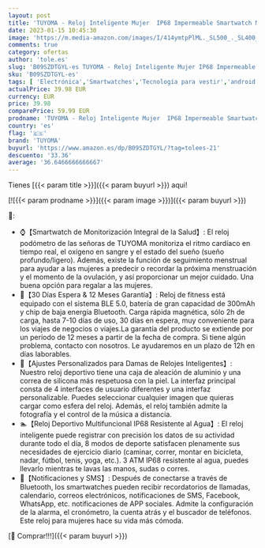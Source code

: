 ```yaml
---
layout: post
title: 'TUYOMA - Reloj Inteligente Mujer  IP68 Impermeable Smartwatch Mujer  1 3" Pantalla Táctil Reloj Deportivo Mujer  con Oxímetro  DIY Esfera Reloj  Monitor Sueño  Podómetro  Pulsómetro para Android iOS'
date: 2023-01-15 10:45:30
image: 'https://m.media-amazon.com/images/I/414ymtpPlML._SL500_._SL400_.jpg'
comments: true
category: ofertas
author: 'tole.es'
slug: 'B09SZDTGYL-es TUYOMA - Reloj Inteligente Mujer IP68 Impermeable...'
sku: 'B09SZDTGYL-es'
tags: [ 'Electrónica','Smartwatches','Tecnología para vestir','android','tuyoma','🇪🇸', ]
actualPrice: 39.98 EUR
currency: EUR
price: 39.98
comparePrice: 59.99 EUR
prodname: 'TUYOMA - Reloj Inteligente Mujer  IP68 Impermeable Smartwatch Mujer  1 3" Pantalla Táctil Reloj Deportivo Mujer  con Oxímetro  DIY Esfera Reloj  Monitor Sueño  Podómetro  Pulsómetro para Android iOS'
country: 'es'
flag: '🇪🇸'
brand: 'TUYOMA'
buyurl: 'https://www.amazon.es/dp/B09SZDTGYL/?tag=tolees-21'
descuento: '33.36'
average: '36.6466666666667'
---
```


Tienes [{{< param title >}}]({{< param buyurl >}}) aqui!

[![{{< param prodname >}}]({{< param image >}})]({{< param buyurl >}})

🔎:

- ⌚【Smartwatch de Monitorización Integral de la Salud】: El reloj podómetro de las señoras de TUYOMA monitoriza el ritmo cardíaco en tiempo real, el oxígeno en sangre y el estado del sueño (sueño profundo/ligero). Además, existe la función de seguimiento menstrual para ayudar a las mujeres a predecir o recordar la próxima menstruación y el momento de la ovulación, y así proporcionar un mejor cuidado. Una buena opción para regalar a las mujeres.
- 🔋【30 Días Espera & 12 Meses Garantía】: Reloj de fitness está equipado con el sistema BLE 5.0, batería de gran capacidad de 300mAh y chip de baja energía Bluetooth. Carga rápida magnética, sólo 2h de carga, hasta 7-10 días de uso, 30 días en espera, muy conveniente para los viajes de negocios o viajes.La garantía del producto se extiende por un período de 12 meses a partir de la fecha de compra. Si tiene algún problema, contacto con nosotros. Le ayudaremos en un plazo de 12h en días laborables.
- 🎨【Ajustes Personalizados para Damas de Relojes Inteligentes】: Nuestro reloj deportivo tiene una caja de aleación de aluminio y una correa de silicona más respetuosa con la piel. La interfaz principal consta de 4 interfaces de usuario diferentes y una interfaz personalizable. Puedes seleccionar cualquier imagen que quieras cargar como esfera del reloj. Además, el reloj también admite la fotografía y el control de la música a distancia.
- 🏊【Reloj Deportivo Multifuncional IP68 Resistente al Agua】: El reloj inteligente puede registrar con precisión los datos de su actividad durante todo el día, 8 modos de deporte satisfacen plenamente sus necesidades de ejercicio diario (caminar, correr, montar en bicicleta, nadar, fútbol, tenis, yoga, etc.). 3 ATM IP68 resistente al agua, puedes llevarlo mientras te lavas las manos, sudas o corres.
- 📨【Notificaciones y SMS】: Después de conectarse a través de Bluetooth, los smartwatches pueden recibir recordatorios de llamadas, calendario, correos electrónicos, notificaciones de SMS, Facebook, WhatsApp, etc. notificaciones de APP sociales. Admite la configuración de la alarma, el cronómetro, la cuenta atrás y el buscador de teléfonos. Este reloj para mujeres hace su vida más cómoda.

[🛒 Comprar!!!]({{< param buyurl >}})
